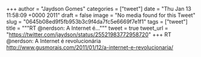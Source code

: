 
+++
author = "Jaydson Gomes"
categories = ["tweet"]
date = "Thu Jan 13 11:58:09 +0000 2011"
draft = false
image = "No media found for this Tweet"
slug = "0645b08ed9f5fb953b3c9f4da7fc5e6669f7e1f1"
tags = ["tweet"]
title = """RT @nerdson: A Internet é..."""
tweet = true
tweet_url = "https://twitter.com/jaydson/status/25521983772958720"
+++
RT @nerdson: A Internet é revolucionária http://www.gusmorais.com/2011/01/12/a-internet-e-revolucionaria/
